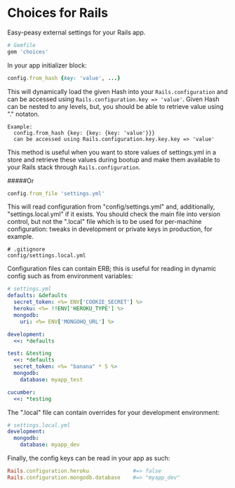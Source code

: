 Choices for Rails
=================

Easy-peasy external settings for your Rails app.

~~~ rb
# Gemfile
gem 'choices'
~~~

In your app initializer block:

~~~rb
config.from_hash {key: 'value', ...}

~~~

This will dynamically load the given Hash into your `Rails.configuration` and can be accessed using `Rails.configuration.key => 'value'`. Given Hash can be nested to any levels, but, you should be able to retrieve value using "." notaton.

~~~
Example:
  config.from_hash {key: {key: {key: 'value'}}}
  can be accessed using Rails.configuration.key.key.key => 'value'
~~~

This method is useful when you want to store values of settings.yml in a store and retrieve these values during bootup and make them available to your Rails stack through `Rails.configuration`.


#####Or


~~~ rb
config.from_file 'settings.yml'

~~~

This will read configuration from "config/settings.yml" and, additionally,
"settings.local.yml" if it exists. You should check the main file into version
control, but not the ".local" file which is to be used for per-machine
configuration: tweaks in development or private keys in production, for example.

~~~
# .gitignore
config/settings.local.yml
~~~

Configuration files can contain ERB; this is useful for reading in dynamic
config such as from environment variables:

~~~ yaml
# settings.yml
defaults: &defaults
  secret_token: <%= ENV['COOKIE_SECRET'] %>
  heroku: <%= !!ENV['HEROKU_TYPE'] %>
  mongodb:
    uri: <%= ENV['MONGOHQ_URL'] %>

development:
  <<: *defaults

test: &testing
  <<: *defaults
  secret_token: <%= "banana" * 5 %>
  mongodb:
    database: myapp_test

cucumber:
  <<: *testing
~~~

The ".local" file can contain overrides for your development environment:

~~~ yaml
# settings.local.yml
development:
  mongodb:
    database: myapp_dev
~~~

Finally, the config keys can be read in your app as such:

~~~ rb
Rails.configuration.heroku              #=> false
Rails.configuration.mongodb.database    #=> "myapp_dev"
~~~
